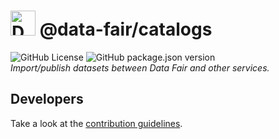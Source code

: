 # <img alt="Data FAIR logo" src="https://cdn.jsdelivr.net/gh/data-fair/data-fair@master/ui/public/assets/logo.svg" width="40"> @data-fair/catalogs

![GitHub License](https://img.shields.io/github/license/data-fair/catalogs) ![GitHub package.json version](https://img.shields.io/github/package-json/v/data-fair/catalogs)  
*Import/publish datasets between Data Fair and other services.*

## Developers

Take a look at the [contribution guidelines](./CONTRIBUTING.md).
